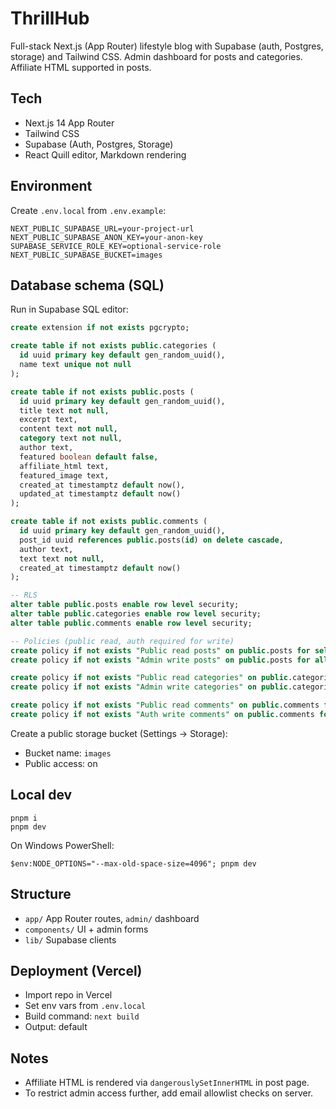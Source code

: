 # ThrillHub

Full-stack Next.js (App Router) lifestyle blog with Supabase (auth, Postgres, storage) and Tailwind CSS. Admin dashboard for posts and categories. Affiliate HTML supported in posts.

## Tech
- Next.js 14 App Router
- Tailwind CSS
- Supabase (Auth, Postgres, Storage)
- React Quill editor, Markdown rendering

## Environment
Create `.env.local` from `.env.example`:

```
NEXT_PUBLIC_SUPABASE_URL=your-project-url
NEXT_PUBLIC_SUPABASE_ANON_KEY=your-anon-key
SUPABASE_SERVICE_ROLE_KEY=optional-service-role
NEXT_PUBLIC_SUPABASE_BUCKET=images
```

## Database schema (SQL)
Run in Supabase SQL editor:

```sql
create extension if not exists pgcrypto;

create table if not exists public.categories (
  id uuid primary key default gen_random_uuid(),
  name text unique not null
);

create table if not exists public.posts (
  id uuid primary key default gen_random_uuid(),
  title text not null,
  excerpt text,
  content text not null,
  category text not null,
  author text,
  featured boolean default false,
  affiliate_html text,
  featured_image text,
  created_at timestamptz default now(),
  updated_at timestamptz default now()
);

create table if not exists public.comments (
  id uuid primary key default gen_random_uuid(),
  post_id uuid references public.posts(id) on delete cascade,
  author text,
  text text not null,
  created_at timestamptz default now()
);

-- RLS
alter table public.posts enable row level security;
alter table public.categories enable row level security;
alter table public.comments enable row level security;

-- Policies (public read, auth required for write)
create policy if not exists "Public read posts" on public.posts for select using (true);
create policy if not exists "Admin write posts" on public.posts for all to authenticated using (auth.role() = 'authenticated');

create policy if not exists "Public read categories" on public.categories for select using (true);
create policy if not exists "Admin write categories" on public.categories for all to authenticated using (auth.role() = 'authenticated');

create policy if not exists "Public read comments" on public.comments for select using (true);
create policy if not exists "Auth write comments" on public.comments for insert to authenticated with check (true);
```

Create a public storage bucket (Settings → Storage):
- Bucket name: `images`
- Public access: on

## Local dev
```
pnpm i
pnpm dev
```

On Windows PowerShell:
```
$env:NODE_OPTIONS="--max-old-space-size=4096"; pnpm dev
```

## Structure
- `app/` App Router routes, `admin/` dashboard
- `components/` UI + admin forms
- `lib/` Supabase clients

## Deployment (Vercel)
- Import repo in Vercel
- Set env vars from `.env.local`
- Build command: `next build`
- Output: default

## Notes
- Affiliate HTML is rendered via `dangerouslySetInnerHTML` in post page.
- To restrict admin access further, add email allowlist checks on server.
